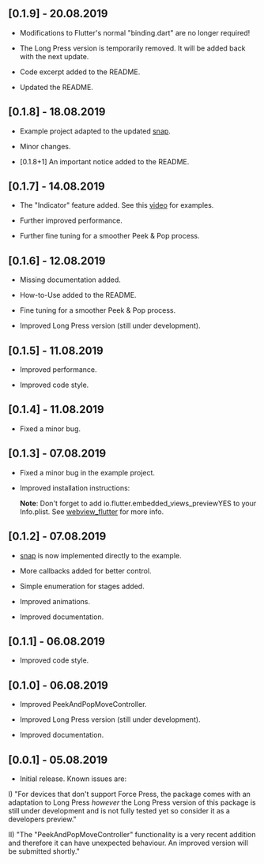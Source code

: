 ## [0.1.9] - 20.08.2019

* Modifications to Flutter's normal "binding.dart" are no longer required!

* The Long Press version is temporarily removed. It will be added back with the next update.

* Code excerpt added to the README.

* Updated the README.

## [0.1.8] - 18.08.2019

* Example project adapted to the updated [snap](https://pub.dev/packages/snap).

* Minor changes.

* [0.1.8+1] An important notice added to the README.

## [0.1.7] - 14.08.2019

* The "Indicator" feature added. See this [video](https://youtu.be/wOWCV7HJzwc) for examples.

* Further improved performance.

* Further fine tuning for a smoother Peek & Pop process.

## [0.1.6] - 12.08.2019

* Missing documentation added.

* How-to-Use added to the README.

* Fine tuning for a smoother Peek & Pop process.

* Improved Long Press version (still under development).

## [0.1.5] - 11.08.2019

* Improved performance.

* Improved code style.

## [0.1.4] - 11.08.2019

* Fixed a minor bug.

## [0.1.3] - 07.08.2019

* Fixed a minor bug in the example project.

* Improved installation instructions: 
  
  **Note**: Don't forget to add <key>io.flutter.embedded_views_preview</key><string>YES</string> to your Info.plist. See
  [webview_flutter](https://pub.flutter-io.cn/packages/webview_flutter) for more info.

## [0.1.2] - 07.08.2019

* [snap](https://pub.dev/packages/snap) is now implemented directly to the example.

* More callbacks added for better control.

* Simple enumeration for stages added.

* Improved animations.

* Improved documentation.

## [0.1.1] - 06.08.2019

* Improved code style.

## [0.1.0] - 06.08.2019

* Improved PeekAndPopMoveController.

* Improved Long Press version (still under development).

* Improved documentation.

## [0.0.1] - 05.08.2019

* Initial release. Known issues are:

I) "For devices that don't support Force Press, the package comes with an adaptation to Long Press *however* the Long Press 
version of this package is still under development and is not fully tested yet so consider it as a developers preview."

II) "The "PeekAndPopMoveController" functionality is a very recent addition and therefore it can have unexpected behaviour. 
    An improved version will be submitted shortly."